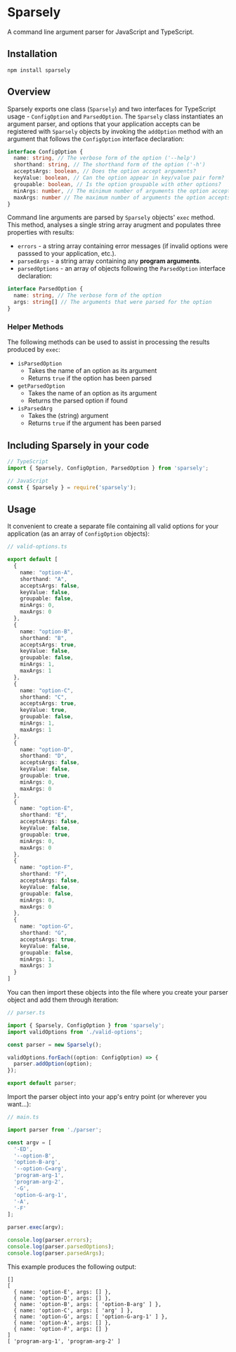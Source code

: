 # Sparsely

A command line argument parser for JavaScript and TypeScript. 

## Installation

```
npm install sparsely
```

## Overview

Sparsely exports one class (`Sparsely`) and two interfaces for 
TypeScript usage - `ConfigOption` and `ParsedOption`. The 
`Sparsely` class instantiates an argument parser, and options
that your application accepts can be registered with `Sparsely`
objects by invoking the `addOption` method with an argument that
follows the `ConfigOption` interface declaration:

```ts
interface ConfigOption {
  name: string, // The verbose form of the option ('--help')
  shorthand: string, // The shorthand form of the option ('-h')
  acceptsArgs: boolean, // Does the option accept arguments?
  keyValue: boolean, // Can the option appear in key/value pair form?
  groupable: boolean, // Is the option groupable with other options?
  minArgs: number, // The minimum number of arguments the option accepts
  maxArgs: number // The maximum number of arguments the option accepts
}
```

Command line arguments are parsed by `Sparsely` objects' `exec` method.
This method, analyses a single string array arugment and populates three
properties with results:

- `errors` - a string array containing error messages (if invalid options
were passsed to your application, etc.).
- `parsedArgs` - a string array containing any **program arguments**.
- `parsedOptions` - an array of objects following the `ParsedOption`
interface declaration:

```ts
interface ParsedOption {
  name: string, // The verbose form of the option
  args: string[] // The arguments that were parsed for the option
}
```

### Helper Methods

The following methods can be used to assist in processing the results
produced by `exec`:

- `isParsedOption`
  - Takes the name of an option as its argument
  - Returns `true` if the option has been parsed
- `getParsedOption`
  - Takes the name of an option as its argument
  - Returns the parsed option if found
- `isParsedArg`
  - Takes the (string) argument
  - Returns `true` if the argument has been parsed

## Including Sparsely in your code

```ts
// TypeScript
import { Sparsely, ConfigOption, ParsedOption } from 'sparsely';
```

```js
// JavaScript
const { Sparsely } = require('sparsely');
```

## Usage

It convenient to create a separate file containing all valid options
for your application (as an array of `ConfigOption` objects):

```ts
// valid-options.ts

export default [
  {
    name: "option-A",
    shorthand: "A",
    acceptsArgs: false,
    keyValue: false,
    groupable: false,
    minArgs: 0,
    maxArgs: 0
  },
  {
    name: "option-B",
    shorthand: "B",
    acceptsArgs: true,
    keyValue: false,
    groupable: false,
    minArgs: 1,
    maxArgs: 1
  },
  {
    name: "option-C",
    shorthand: "C",
    acceptsArgs: true,
    keyValue: true,
    groupable: false,
    minArgs: 1,
    maxArgs: 1
  },
  {
    name: "option-D",
    shorthand: "D",
    acceptsArgs: false,
    keyValue: false,
    groupable: true,
    minArgs: 0,
    maxArgs: 0
  },
  {
    name: "option-E",
    shorthand: "E",
    acceptsArgs: false,
    keyValue: false,
    groupable: true,
    minArgs: 0,
    maxArgs: 0
  },
  {
    name: "option-F",
    shorthand: "F",
    acceptsArgs: false,
    keyValue: false,
    groupable: false,
    minArgs: 0,
    maxArgs: 0
  },
  {
    name: "option-G",
    shorthand: "G",
    acceptsArgs: true,
    keyValue: false,
    groupable: false,
    minArgs: 1,
    maxArgs: 3
  }
]
```

You can then import these objects into the file where you create
your parser object and add them through iteration:

```ts
// parser.ts

import { Sparsely, ConfigOption } from 'sparsely';
import validOptions from './valid-options';

const parser = new Sparsely();

validOptions.forEach((option: ConfigOption) => {
  parser.addOption(option);
});

export default parser;

```

Import the parser object into your app's entry point 
(or wherever you want...):

```ts
// main.ts

import parser from './parser';

const argv = [ 
  '-ED', 
  '--option-B', 
  'option-B-arg',
  '--option-C=arg',
  'program-arg-1',
  'program-arg-2',
  '-G',
  'option-G-arg-1',
  '-A',
  '-F'
];

parser.exec(argv);

console.log(parser.errors);
console.log(parser.parsedOptions);
console.log(parser.parsedArgs);

```

This example produces the following output:

```
[]
[
  { name: 'option-E', args: [] },
  { name: 'option-D', args: [] },
  { name: 'option-B', args: [ 'option-B-arg' ] },
  { name: 'option-C', args: [ 'arg' ] },
  { name: 'option-G', args: [ 'option-G-arg-1' ] },
  { name: 'option-A', args: [] },
  { name: 'option-F', args: [] }
]
[ 'program-arg-1', 'program-arg-2' ]

```

